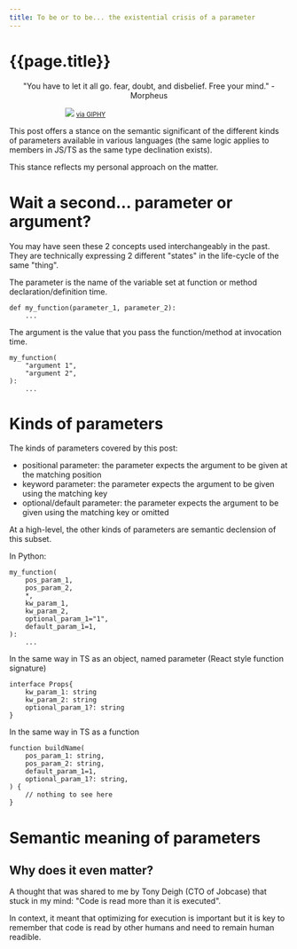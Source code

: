```yaml
---
title: To be or to be... the existential crisis of a parameter
---
```

# {{page.title}}

<p style="margin-left: auto; margin-right: auto; text-align: center">"You have to let it all go. fear, doubt,   and disbelief. Free your mind." - Morpheus</p>
<div  style="width:60%;margin-left: auto; margin-right: auto">
    <img src="https://media.giphy.com/media/nb8FKHnLX6BiM/giphy.gif"/>
    <a
        style="font-size:0.7rem"
        href="https://giphy.com/gifs/hollywoodsuite-film-matrix-the-nb8FKHnLX6BiM">
        via GIPHY
    </a>
</div>

This post offers a stance on the semantic significant of the different kinds of parameters available in various languages (the same logic applies to members in JS/TS as the same type declination exists).

This stance reflects my personal approach on the matter.

# Wait a second... parameter or argument?
You may have seen these 2 concepts used interchangeably in the past. They are technically expressing 2 different "states" in the life-cycle of the same "thing".

The parameter is the name of the variable set at function or method declaration/definition time.

```
def my_function(parameter_1, parameter_2):
    ...
```

The argument is the value that you pass the function/method at invocation time.

```
my_function(
    "argument 1",
    "argument 2",
):
    ...
```

# Kinds of parameters
The kinds of parameters covered by this post:
* positional parameter: the parameter expects the argument to be given at the matching position
* keyword parameter: the parameter expects the argument to be given using the matching key
* optional/default parameter: the parameter expects the argument to be given using the matching key or omitted

At a high-level, the other kinds of parameters are semantic declension of this subset.

In Python:
```
my_function(
    pos_param_1,
    pos_param_2,
    *,
    kw_param_1,
    kw_param_2,
    optional_param_1="1",
    default_param_1=1,
):
    ...
```

In the same way in TS as an object, named parameter (React style function signature)
```
interface Props{
    kw_param_1: string
    kw_param_2: string
    optional_param_1?: string
}
```
In the same way in TS as a function
```
function buildName(
    pos_param_1: string,
    pos_param_2: string,
    default_param_1=1,
    optional_param_1?: string,
) {
    // nothing to see here
}
```

# Semantic meaning of parameters

## Why does it even matter?

A thought that was shared to me by Tony Deigh (CTO of Jobcase) that stuck in my mind: "Code is read more than it is executed".

In context, it meant that optimizing for execution is important but it is key to remember that code is read by other humans and need to remain human readible.